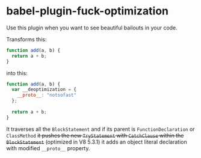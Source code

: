 # babel-plugin-fuck-optimization

Use this plugin when you want to see beautiful bailouts in your code.

Transforms this:

```js
function add(a, b) {
  return a + b;
}
```

into this:

```js
function add(a, b) {
  var __deoptimization = {
    __proto__: "notsofast"
  };
  
  return a + b;
}
```

It traverses all the `BlockStatement` and if its parent is `FunctionDeclaration` or `ClassMethod` 
~~it pushes the new `TryStatement` with `CatchClause` within the `BlockStatement`~~ (optimized in V8 5.3.1)
it adds an object literal declaration with modified `__proto__` property.

